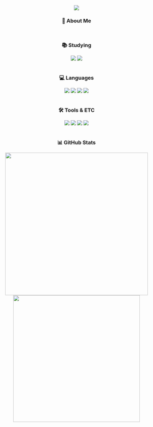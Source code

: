 <div align="center">
  
  <!-- Header -->
  <img src="https://capsule-render.vercel.app/api?type=venom&color=gradient&height=100&section=header&text=Welcome%20Jinacker%20:kr:&fontSize=40"/>
  
  <br/>
  <!-- About Me -->
  <h3>👋 About Me</h3>
  <br/>
  <!-- Studying -->
  <h3>📚 Studying </h3>
  <img src="https://img.shields.io/badge/React-61DAFB?style=flat-square&logo=React&logoColor=white"/>
  <img src="https://img.shields.io/badge/Django-092E20?style=flat-square&logo=Django&logoColor=white"/>
  <br/><br/>
  <!-- Languages -->
  <h3>💻 Languages</h3>
  <img src="https://img.shields.io/badge/Python-3776AB?style=flat-square&logo=Python&logoColor=white"/>
  <img src="https://img.shields.io/badge/JavaScript-F7DF1E?style=flat-square&logo=JavaScript&logoColor=white"/>
  <img src="https://img.shields.io/badge/HTML5-E34F26?style=flat-square&logo=HTML5&logoColor=white"/>
  <img src="https://img.shields.io/badge/CSS3-1572B6?style=flat-square&logo=CSS3&logoColor=white"/>
  <br/><br/>
  <!-- Tools & ETC -->
  <h3>🛠️ Tools & ETC</h3>
  <img src="https://img.shields.io/badge/MySQL-4479A1?style=flat-square&logo=MySQL&logoColor=white"/>
  <img src="https://img.shields.io/badge/SQLite-003B57?style=flat-square&logo=SQLite&logoColor=white"/>
  <img src="https://img.shields.io/badge/QGIS-589632?style=flat-square&logo=QGIS&logoColor=white"/>
  <img src="https://img.shields.io/badge/ArcGIS-005E95?style=flat-square&logoColor=white"/>
  <br/><br/>
  <!-- GitHub Stats -->
  <h3>📊 GitHub Stats</h3>
  <img src="https://github-readme-stats.vercel.app/api?username=Jinacker&show_icons=true&theme=default" width="450"/>
  <img src="https://github-readme-stats.vercel.app/api/top-langs/?username=Jinacker&layout=compact&theme=default" width="400"/>
</div>
